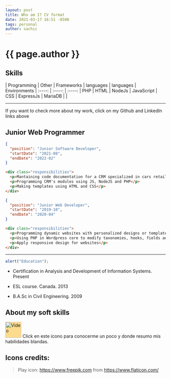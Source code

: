 ```yaml
---
layout: post
title: Who am I? CV format
date: 2021-03-17 16:51 -0500
tags: personal
author: sachic
---
```


<style>
  img[src*="#icon"] {
    width:50px;
    height:50px;
    background:#fddb8d;
  }
</style>

# {{ page.author }}
## Skills

| Programming | Other | Frameworks
| languages | languages | Environments
| :----: | :----: | :----:
| PHP | HTML | NodeJs
| JavaScript | CSS | ExpressJs
| MariaDB |  |

---

If you want to check more about my work, click on my Github and LinkedIn links above

## Junior Web Programmer

```json
{
  "position": "Junior Software Developer",
  "startDate": "2021-08",
  "endDate": "2022-02"
}
```
```html
<div class="responsibilities">
  <p>Mantaining code documentation for a CRM specialized in cars retail's niche</p>
  <p>Programming CRM's modules using JS, NodeJS and PHP</p>
  <p>Making templates using HTML and CSS</p>
</div>
```
```json
{
  "position": "Junior Web Developer",
  "startDate": "2019-10",
  "endDate": "2020-04"
}
```
```html
<div class="responsibilities">
  <p>Programming dynamic websites with personalized designs or templates using HTML and CSS</p>
  <p>Using PHP in Wordpress core to modify taxonomies, hooks, fields and filters behavior</p>
  <p>Apply responsive design for websites</p>
</div>
```
---

```js
alert("Education");
```
- Certification in Analysis and Development of Information Systems. Present

- ESL course. Canada. 2013

- B.A.Sc in Civil Engineering. 2009

## About my soft skills

[![Video](https://image.flaticon.com/icons/png/128/482/482059.png#icon)](https://drive.google.com/file/d/150axhPuosXp6ZaXrvoPO0Vm5AKp0iYZH/view?usp=sharing "Habilidades blandas Sachic") Click en este ícono para conocerme un poco y donde resumo mis habilidades blandas.

## Icons credits:
> Play icon: https://www.freepik.com from https://www.flaticon.com/